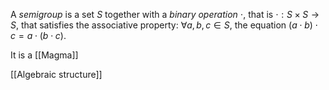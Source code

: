 
A *semigroup* is a set $S$ together with a *binary operation* $\cdot$, that is $\cdot  : S\times S \to S$, that satisfies the associative property: $\forall a, b, c \in S$, the equation $(a \cdot b) \cdot c = a \cdot (b \cdot c)$.

It is a [[Magma]]

[[Algebraic structure]]
